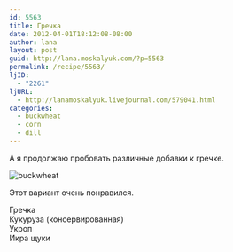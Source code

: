 ```yaml
---
id: 5563
title: Гречка
date: 2012-04-01T18:12:08-08:00
author: lana
layout: post
guid: http://lana.moskalyuk.com/?p=5563
permalink: /recipe/5563/
ljID:
  - "2261"
ljURL:
  - http://lanamoskalyuk.livejournal.com/579041.html
categories:
  - buckwheat
  - corn
  - dill
---
```

А я продолжаю пробовать различные добавки к гречке.

![buckwheat](http://farm7.staticflickr.com/6109/7037093847_db5f791a1e_z.jpg) 

Этот вариант очень понравился.

Гречка  
Кукуруза (консервированная)  
Укроп  
Икра щуки